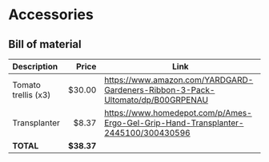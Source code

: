# Accessories

## Bill of material

Description | Price | Link
:-----------|------:|------
Tomato trellis (x3) |	$30.00 |	https://www.amazon.com/YARDGARD-Gardeners-Ribbon-3-Pack-Ultomato/dp/B00GRPENAU
Transplanter	| $8.37 |	https://www.homedepot.com/p/Ames-Ergo-Gel-Grip-Hand-Transplanter-2445100/300430596
**TOTAL** | **$38.37** |

